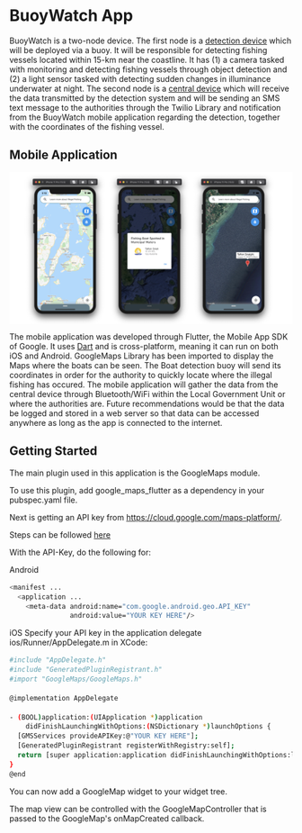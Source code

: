 # BuoyWatch App

BuoyWatch is a two-node device. The first node is a [detection device](https://github.com/fxs1l/buoywatch-detector) which will be deployed via a buoy. It will be responsible for detecting fishing vessels located within 15-km near the coastline. It has (1) a camera tasked with monitoring and detecting fishing vessels through object detection and (2) a light sensor tasked with detecting sudden changes in illuminance underwater at night. The second node is a [central device](https://github.com/fxs1l/buoywatch-receiver.git) which will receive the data transmitted by the detection system and will be sending an SMS text message to the authorities through the Twilio Library and notification from the BuoyWatch mobile application regarding the detection, together with the coordinates of the fishing vessel.

## Mobile Application

<img align="center" src="https://github.com/fxs1l/Buoywatch/blob/master/images/buoywatch.png" alt="apps">

The mobile application was developed through Flutter, the Mobile App SDK of Google. It uses [Dart](https://dart.dev/) and is cross-platform, meaning it can run on both iOS and Android. GoogleMaps Library has been imported to display the Maps where the boats can be seen. The Boat detection buoy will send its coordinates in order for the authority to quickly locate where the illegal fishing has occured. The mobile application will gather the data from the central device through Bluetooth/WiFi within the Local Government Unit or where the authorities are. Future recommendations would be that the data be logged and stored in a web server so that data can be accessed anywhere as long as the app is connected to the internet.


## Getting Started

The main plugin used in this application is the GoogleMaps module. 

To use this plugin, add google_maps_flutter as a dependency in your pubspec.yaml file.

Next is getting an API key from https://cloud.google.com/maps-platform/.

Steps can be followed [here](https://pub.dev/packages/google_maps_flutter)

With the API-Key, do the following for:

Android
```bash
<manifest ...
  <application ...
    <meta-data android:name="com.google.android.geo.API_KEY"
               android:value="YOUR KEY HERE"/>
```

iOS
Specify your API key in the application delegate ios/Runner/AppDelegate.m in XCode:
```bash
#include "AppDelegate.h"
#include "GeneratedPluginRegistrant.h"
#import "GoogleMaps/GoogleMaps.h"

@implementation AppDelegate

- (BOOL)application:(UIApplication *)application
    didFinishLaunchingWithOptions:(NSDictionary *)launchOptions {
  [GMSServices provideAPIKey:@"YOUR KEY HERE"];
  [GeneratedPluginRegistrant registerWithRegistry:self];
  return [super application:application didFinishLaunchingWithOptions:launchOptions];
}
@end
```
You can now add a GoogleMap widget to your widget tree.

The map view can be controlled with the GoogleMapController that is passed to the GoogleMap's onMapCreated callback.

